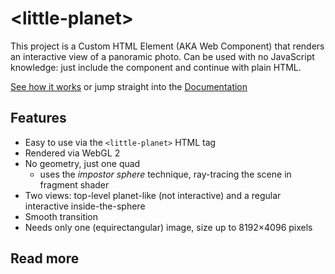 # &lt;little-planet&gt;

This project is a Custom HTML Element (AKA Web Component) that renders an interactive view of a panoramic photo. Can be used with no JavaScript knowledge: just include the component and continue with plain HTML.

[See how it works](FIXME) or jump straight into the [Documentation]()

## Features

  - Easy to use via the `<little-planet>` HTML tag
  - Rendered via WebGL 2
  - No geometry, just one quad
    - uses the *impostor sphere* technique, ray-tracing the scene in fragment shader
  - Two views: top-level planet-like (not interactive) and a regular interactive inside-the-sphere
  - Smooth transition
  - Needs only one (equirectangular) image, size up to 8192×4096 pixels

## Read more
